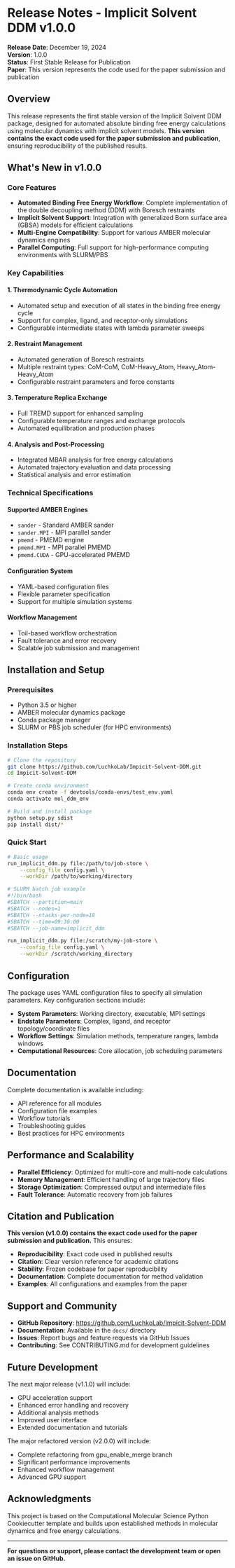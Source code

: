 # Release Notes - Implicit Solvent DDM v1.0.0

**Release Date**: December 19, 2024  
**Version**: 1.0.0  
**Status**: First Stable Release for Publication  
**Paper**: This version represents the code used for the paper submission and publication

## Overview

This release represents the first stable version of the Implicit Solvent DDM package, designed for automated absolute binding free energy calculations using molecular dynamics with implicit solvent models. **This version contains the exact code used for the paper submission and publication**, ensuring reproducibility of the published results.

## What's New in v1.0.0

### Core Features
- **Automated Binding Free Energy Workflow**: Complete implementation of the double decoupling method (DDM) with Boresch restraints
- **Implicit Solvent Support**: Integration with generalized Born surface area (GBSA) models for efficient calculations
- **Multi-Engine Compatibility**: Support for various AMBER molecular dynamics engines
- **Parallel Computing**: Full support for high-performance computing environments with SLURM/PBS

### Key Capabilities

#### 1. Thermodynamic Cycle Automation
- Automated setup and execution of all states in the binding free energy cycle
- Support for complex, ligand, and receptor-only simulations
- Configurable intermediate states with lambda parameter sweeps

#### 2. Restraint Management
- Automated generation of Boresch restraints
- Multiple restraint types: CoM-CoM, CoM-Heavy_Atom, Heavy_Atom-Heavy_Atom
- Configurable restraint parameters and force constants

#### 3. Temperature Replica Exchange
- Full TREMD support for enhanced sampling
- Configurable temperature ranges and exchange protocols
- Automated equilibration and production phases

#### 4. Analysis and Post-Processing
- Integrated MBAR analysis for free energy calculations
- Automated trajectory evaluation and data processing
- Statistical analysis and error estimation

### Technical Specifications

#### Supported AMBER Engines
- `sander` - Standard AMBER sander
- `sander.MPI` - MPI parallel sander
- `pmemd` - PMEMD engine
- `pmemd.MPI` - MPI parallel PMEMD
- `pmemd.CUDA` - GPU-accelerated PMEMD

#### Configuration System
- YAML-based configuration files
- Flexible parameter specification
- Support for multiple simulation systems

#### Workflow Management
- Toil-based workflow orchestration
- Fault tolerance and error recovery
- Scalable job submission and management

## Installation and Setup

### Prerequisites
- Python 3.5 or higher
- AMBER molecular dynamics package
- Conda package manager
- SLURM or PBS job scheduler (for HPC environments)

### Installation Steps
```bash
# Clone the repository
git clone https://github.com/LuchkoLab/Impicit-Solvent-DDM.git
cd Impicit-Solvent-DDM

# Create conda environment
conda env create -f devtools/conda-envs/test_env.yaml
conda activate mol_ddm_env

# Build and install package
python setup.py sdist
pip install dist/*
```

### Quick Start
```bash
# Basic usage
run_implicit_ddm.py file:/path/to/job-store \
    --config_file config.yaml \
    --workDir /path/to/working/directory

# SLURM batch job example
#!/bin/bash
#SBATCH --partition=main
#SBATCH --nodes=1
#SBATCH --ntasks-per-node=18
#SBATCH --time=09:30:00
#SBATCH --job-name=implicit_ddm

run_implicit_ddm.py file:/scratch/my-job-store \
    --config_file config.yaml \
    --workDir /scratch/working_directory
```

## Configuration

The package uses YAML configuration files to specify all simulation parameters. Key configuration sections include:

- **System Parameters**: Working directory, executable, MPI settings
- **Endstate Parameters**: Complex, ligand, and receptor topology/coordinate files
- **Workflow Settings**: Simulation methods, temperature ranges, lambda windows
- **Computational Resources**: Core allocation, job scheduling parameters

## Documentation

Complete documentation is available including:
- API reference for all modules
- Configuration file examples
- Workflow tutorials
- Troubleshooting guides
- Best practices for HPC environments

## Performance and Scalability

- **Parallel Efficiency**: Optimized for multi-core and multi-node calculations
- **Memory Management**: Efficient handling of large trajectory files
- **Storage Optimization**: Compressed output and intermediate files
- **Fault Tolerance**: Automatic recovery from job failures

## Citation and Publication

**This version (v1.0.0) contains the exact code used for the paper submission and publication.** This ensures:
- **Reproducibility**: Exact code used in published results
- **Citation**: Clear version reference for academic citations
- **Stability**: Frozen codebase for paper reproducibility
- **Documentation**: Complete documentation for method validation
- **Examples**: All configurations and examples from the paper

## Support and Community

- **GitHub Repository**: https://github.com/LuchkoLab/Impicit-Solvent-DDM
- **Documentation**: Available in the `docs/` directory
- **Issues**: Report bugs and feature requests via GitHub Issues
- **Contributing**: See CONTRIBUTING.md for development guidelines

## Future Development

The next major release (v1.1.0) will include:
- GPU acceleration support
- Enhanced error handling and recovery
- Additional analysis methods
- Improved user interface
- Extended documentation and tutorials

The major refactored version (v2.0.0) will include:
- Complete refactoring from gpu_enable_merge branch
- Significant performance improvements
- Enhanced workflow management
- Advanced GPU support

## Acknowledgments

This project is based on the Computational Molecular Science Python Cookiecutter template and builds upon established methods in molecular dynamics and free energy calculations.

---

**For questions or support, please contact the development team or open an issue on GitHub.**
